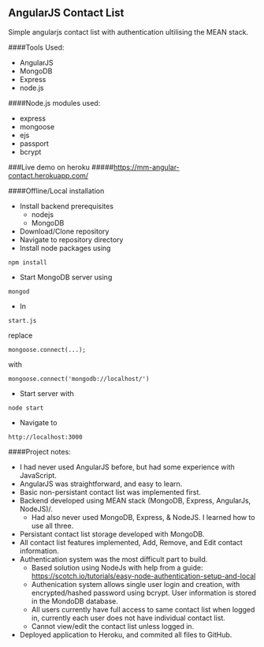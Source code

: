 ## AngularJS Contact List
Simple angularjs contact list with authentication ultilising the MEAN stack.

####Tools Used:
  - AngularJS
  - MongoDB
  - Express
  - node.js
  
####Node.js modules used:
  - express
  - mongoose
  - ejs
  - passport
  - bcrypt
  
###Live demo on heroku 
#####https://mm-angular-contact.herokuapp.com/
  
####Offline/Local installation
  - Install backend prerequisites
    - nodejs
    - MongoDB
  - Download/Clone repository
  - Navigate to repository directory
  - Install node packages using
  ```
npm install
  ```
  - Start MongoDB server using
  ```
mongod  
  ```
  - In
  ```
start.js
  ```
  replace
  ```
mongoose.connect(...);
  ```
  with
  ```
mongoose.connect('mongodb://localhost/')
  ```
  - Start server with
  ```
node start
  ```
  - Navigate to
  ```
http://localhost:3000
  ```

####Project notes:
  - I had never used AngularJS before, but had some experience with JavaScript.
  - AngularJS was straightforward, and easy to learn.
  - Basic non-persistant contact list was implemented first.
  - Backend developed using MEAN stack (MongoDB, Express, AngularJs, NodeJS)/.
    - Had also never used MongoDB, Express, & NodeJS. I learned how to use all three.
  - Persistant contact list storage developed with MongoDB.
  - All contact list features implemented, Add, Remove, and Edit contact information.
  - Authentication system was the most difficult part to build.
    - Based solution using NodeJs with help from a guide: https://scotch.io/tutorials/easy-node-authentication-setup-and-local
    - Authenication system allows single user login and creation, with encrypted/hashed password using bcrypt. User information is stored in the MondoDB database.
    - All users currently have full access to same contact list when logged in, currently each user does not have individual contact list.
    - Cannot view/edit the contact list unless logged in.
  - Deployed application to Heroku, and commited all files to GitHub.
